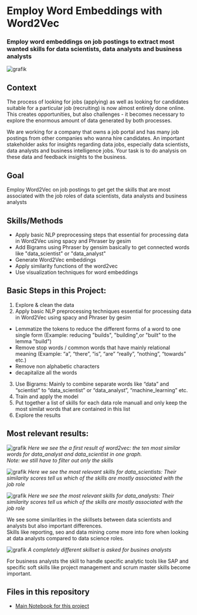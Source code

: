 # Employ Word Embeddings with Word2Vec
### Employ word embeddings on job postings to extract most wanted skills for data scientists, data analysts and business analysts

![grafik](../main/picture_repository.png)

## Context 
The process of looking for jobs (applying) as well as looking for candidates suitable for a particular job (recruiting) is now almost entirely done online. 
This creates opportunities, but also challenges - it becomes necessary to explore the enormous amount of data generated by both processes.

We are working for a company that owns a job portal and has many job postings from other companies who wanna hire candidates. An important stakeholder asks for insights regarding data jobs, especially data scientists, data analysts and business intelligence jobs. Your task is to do analysis on these data and feedback insights to the business. 

## Goal
Employ Word2Vec on job postings to get get the skills that are most associated with the job roles of data scientists, data analysts and business analysts

## Skills/Methods
- Apply basic NLP preprocessing steps that essential for processing data in Word2Vec using spacy and Phraser by gesim 
- Add Bigrams using Phraser by gensim basically to get connected words like "data_scientist" or "data_analyst" 
- Generate Word2Vec embeddings 
- Apply similarity functions of the word2vec
- Use visualization techniques for word embeddings


## Basic Steps in this Project: 
1. Explore & clean the data 
2. Apply basic NLP preprocessing techniques essential for processing data in Word2Vec using spacy and Phraser by gesim 
  - Lemmatize the tokens to reduce the different forms of a word to one single form (Example: reducing "builds", "building",or "built" to the lemma "build")
  - Remove stop words / common words that have mainly relational meaning (Example: “a”, “there”, “is”, “are” “really”, “nothing”, “towards” etc.)
  - Remove non alphabetic characters
  - decapitalize all the words
3. Use Bigrams: Mainly to combine separate words like “data” and “scientist” to “data_scientist” or “data_analyst”, “machine_learning” etc.  
4. Train and apply the model
5. Put together a list of skills for each data role manuall and only keep the most similat words that are contained in this list 
6. Explore the results

## Most relevant results: 

![grafik](https://user-images.githubusercontent.com/100354393/208500726-a3cc4bb4-ba37-4c9b-bef2-21e255964ad7.png)
*Here we see the a first result of word2vec: the ten most similar words for data_analyst and data_scientist in one graph.   
Note: we still have to filter out only the skills*

![grafik](https://user-images.githubusercontent.com/100354393/208504114-a17160c7-866d-4d8b-ae00-cb960c08fa3a.png)
*Here we see the most relevant skills for data_scientists: Their similarity scores tell us which of the skills are mostly associated with the job role*

![grafik](https://user-images.githubusercontent.com/100354393/208504981-41b08e0a-3d47-4639-a7c5-3fd685cf52f6.png)
*Here we see the most relevant skills for data_analysts: Their similarity scores tell us which of the skills are mostly associated with the job role*

We see some similarities in the skillsets between data scientists and analysts but also important differences.   
Skills like reporting, seo and data mining come more into fore when looking at data analysts compared to data science roles.  

![grafik](https://user-images.githubusercontent.com/100354393/208506375-ced76321-4124-4465-97c0-0e5f9a41396c.png)
*A completely different skillset is asked for busines analysts*

For business analysts the skill to handle specific analytic tools like SAP and specific soft skills like project management and scrum master skills become important. 


## Files in this repository
- [Main Notebook for this project](../main/Word_Embeddings_job_skillset.ipynb)
